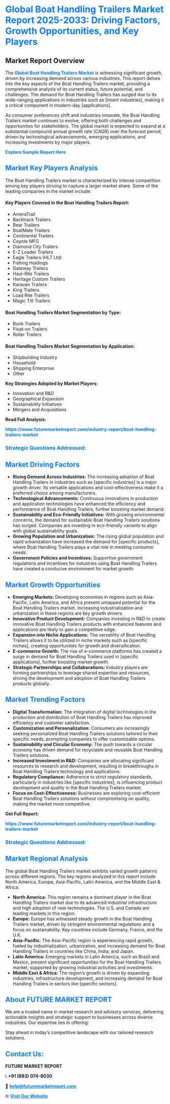 <h1 style="color: #007BFF;">Global Boat Handling Trailers Market Report 2025-2033: Driving Factors, Growth Opportunities, and Key Players</h1>

<section id="overview">
<h2>Market Report Overview</h2>
<p>The <a href="https://www.futuremarketreport.com/industry-report/boat-handling-trailers-market" style="color: #007BFF; text-decoration: none;"><strong>Global Boat Handling Trailers Market</strong></a> is witnessing significant growth, driven by increasing demand across various industries. This report delves into the key aspects of the Boat Handling Trailers market, providing a comprehensive analysis of its current status, future potential, and challenges. The demand for Boat Handling Trailers has surged due to its wide-ranging applications in industries such as [insert industries], making it a critical component in modern-day [applications].</p>
<p>As consumer preferences shift and industries innovate, the Boat Handling Trailers market continues to evolve, offering both challenges and opportunities for stakeholders. The global market is expected to expand at a substantial compound annual growth rate (CAGR) over the forecast period, driven by technological advancements, emerging applications, and increasing investments by major players.</p>
</section>

<section id="overview">
<p><a href="https://www.futuremarketreport.com/request-sample/reportId=91407" style="color: #007BFF; text-decoration: none;"><strong>Explore Sample Report Here</strong></a></p>
</section>

<section id="key-players">
<h2 style="color: #007BFF;">Market Key Players Analysis</h2>
<p>The Boat Handling Trailers market is characterized by intense competition among key players striving to capture a larger market share. Some of the leading companies in the market include:</p>
<h4>Key Players Covered in the Boat Handling Trailers Report:</h4>
<ul><li>AmeraTrail</li><li>Backtrack Trailers</li><li>Bear Trailers</li><li>BoatMate Trailers</li><li>Continental Trailers</li><li>Coyote MFG</li><li>Diamond City Trailers</li><li>E-Z Loader Trailers</li><li>Eagle Trailers (HLT Ltd)</li><li>Fishing Holdings</li><li>Gateway Trailers</li><li>Haul-Rite Trailers</li><li>Heritage Custom Trailers</li><li>Karavan Trailers</li><li>King Trailers</li><li>Load Rite Trailers</li><li>Magic Tilt Trailers</li></ul>
<h4>Boat Handling Trailers Market Segmentation by Type:</h4>
<ul><li>Bunk Trailers</li><li>Float-on Trailers</li><li>Roller Trailers</li></ul>

<h4>Boat Handling Trailers Market Segmentation by Application:</h4>
<ul><li>Shipbuilding Industry</li><li>Household</li><li>Shipping Enterprise</li><li>Other</li></ul>
<p><strong>Key Strategies Adopted by Market Players:</strong></p>
<ul>
<li>Innovation and R&D</li>
<li>Geographical Expansion</li>
<li>Sustainability Initiatives</li>
<li>Mergers and Acquisitions</li>
</ul>
</section>

<section>
<p><strong>Read Full Analysis: </strong></p><a href="https://www.futuremarketreport.com/industry-report/boat-handling-trailers-market" style="color: #007BFF; text-decoration: none;"><strong>https://www.futuremarketreport.com/industry-report/boat-handling-trailers-market</strong></a>
<h3 style="color: #007BFF;">Strategic Questions Addressed:</h3>
</section>

<section id="driving-factors">
<h2 style="color: #007BFF;">Market Driving Factors</h2>
<ul>
<li><strong>Rising Demand Across Industries:</strong> The increasing adoption of Boat Handling Trailers in industries such as [specific industries] is a major growth driver. Its versatile applications and cost-effectiveness make it a preferred choice among manufacturers.</li>
<li><strong>Technological Advancements:</strong> Continuous innovations in production and application technologies have enhanced the efficiency and performance of Boat Handling Trailers, further boosting market demand.</li>
<li><strong>Sustainability and Eco-Friendly Initiatives:</strong> With growing environmental concerns, the demand for sustainable Boat Handling Trailers solutions has surged. Companies are investing in eco-friendly variants to align with global sustainability goals.</li>
<li><strong>Growing Population and Urbanization:</strong> The rising global population and rapid urbanization have increased the demand for [specific products], where Boat Handling Trailers plays a vital role in meeting consumer needs.</li>
<li><strong>Government Policies and Incentives:</strong> Supportive government regulations and incentives for industries using Boat Handling Trailers have created a conducive environment for market growth.</li>
</ul>
</section>

<section id="growth-opportunities">
<h2 style="color: #007BFF;">Market Growth Opportunities</h2>
<ul>
<li><strong>Emerging Markets:</strong> Developing economies in regions such as Asia-Pacific, Latin America, and Africa present untapped potential for the Boat Handling Trailers market. Increasing industrialization and urbanization in these regions are key growth drivers.</li>
<li><strong>Innovative Product Development:</strong> Companies investing in R&D to create innovative Boat Handling Trailers products with enhanced features and applications are likely to gain a competitive edge.</li>
<li><strong>Expansion into Niche Applications:</strong> The versatility of Boat Handling Trailers allows it to be utilized in niche markets such as [specific niches], creating opportunities for growth and diversification.</li>
<li><strong>E-commerce Growth:</strong> The rise of e-commerce platforms has created a surge in demand for Boat Handling Trailers used in [specific applications], further boosting market growth.</li>
<li><strong>Strategic Partnerships and Collaborations:</strong> Industry players are forming partnerships to leverage shared expertise and resources, driving the development and adoption of Boat Handling Trailers products globally.</li>
</ul>
</section>

<section id="trending-factors">
<h2 style="color: #007BFF;">Market Trending Factors</h2>
<ul>
<li><strong>Digital Transformation:</strong> The integration of digital technologies in the production and distribution of Boat Handling Trailers has improved efficiency and customer satisfaction.</li>
<li><strong>Customization and Personalization:</strong> Consumers are increasingly seeking personalized Boat Handling Trailers solutions tailored to their specific needs, prompting companies to offer customizable options.</li>
<li><strong>Sustainability and Circular Economy:</strong> The push towards a circular economy has driven demand for recyclable and reusable Boat Handling Trailers solutions.</li>
<li><strong>Increased Investment in R&D:</strong> Companies are allocating significant resources to research and development, resulting in breakthroughs in Boat Handling Trailers technology and applications.</li>
<li><strong>Regulatory Compliance:</strong> Adherence to strict regulatory standards, particularly in industries like [specific industries], is influencing product development and quality in the Boat Handling Trailers market.</li>
<li><strong>Focus on Cost-Effectiveness:</strong> Businesses are exploring cost-efficient Boat Handling Trailers solutions without compromising on quality, making the market more competitive.</li>
</ul>
</section>

<section>
<p><strong>Get Full Report: </strong></p><a href="https://www.futuremarketreport.com/industry-report/boat-handling-trailers-market" style="color: #007BFF; text-decoration: none;"><strong>https://www.futuremarketreport.com/industry-report/boat-handling-trailers-market</strong></a>
<h3 style="color: #007BFF;">Strategic Questions Addressed:</h3>
</section>


<section id="regional-analysis">
<h2 style="color: #007BFF;">Market Regional Analysis</h2>
<p>The global Boat Handling Trailers market exhibits varied growth patterns across different regions. The key regions analyzed in this report include North America, Europe, Asia-Pacific, Latin America, and the Middle East & Africa:</p>
<ul>
<li><strong>North America:</strong> This region remains a dominant player in the Boat Handling Trailers market due to its advanced industrial infrastructure and high adoption of new technologies. The U.S. and Canada are leading markets in this region.</li>
<li><strong>Europe:</strong> Europe has witnessed steady growth in the Boat Handling Trailers market, driven by stringent environmental regulations and a focus on sustainability. Key countries include Germany, France, and the U.K.</li>
<li><strong>Asia-Pacific:</strong> The Asia-Pacific region is experiencing rapid growth, fueled by industrialization, urbanization, and increasing demand for Boat Handling Trailers in countries like China, India, and Japan.</li>
<li><strong>Latin America:</strong> Emerging markets in Latin America, such as Brazil and Mexico, present significant opportunities for the Boat Handling Trailers market, supported by growing industrial activities and investments.</li>
<li><strong>Middle East & Africa:</strong> The region’s growth is driven by expanding industries, infrastructure development, and increasing demand for Boat Handling Trailers in sectors like [specific sectors].</li>
</ul>
</section>

<footer>
<h2 style="color: #007BFF;">About FUTURE MARKET REPORT</h2>
<p>We are a trusted name in market research and advisory services, delivering actionable insights and strategic support to businesses across diverse industries. Our expertise lies in offering:</p>

<p>Stay ahead in today’s competitive landscape with our tailored research solutions.</p>

<h2 style="color: #007BFF;">Contact Us:</h2>
<p><strong>FUTURE MARKET REPORT</strong></p>
<p>📞 <strong>+91 (883) 074-8030</strong></p>
<p>📧 <strong><a href="mailto:help@futuremarketreport.com" style="color: #007BFF;">help@futuremarketreport.com</a></strong></p>
<p>🌐 <strong><a href="https://www.futuremarketreport.com/" style="color: #007BFF;">Visit Our Website</a></strong></p>
</footer>